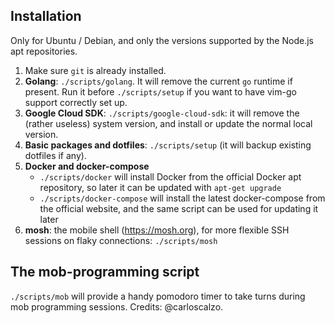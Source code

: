 ## Installation

Only for Ubuntu / Debian, and only the versions supported by the Node.js apt
repositories.

1. Make sure `git` is already installed.
1. **Golang**: `./scripts/golang`. It will remove the current `go` runtime if
   present. Run it before `./scripts/setup` if you want to have vim-go support
   correctly set up.
1. **Google Cloud SDK**: `./scripts/google-cloud-sdk`: it will remove the
   (rather useless) system version, and install or update the normal local
   version.
1. **Basic packages and dotfiles**: `./scripts/setup` (it will backup existing
   dotfiles if any).
1. **Docker and docker-compose**
   * `./scripts/docker` will install Docker from the official Docker apt
     repository, so later it can be updated with `apt-get upgrade`
   * `./scripts/docker-compose` will install the latest docker-compose from
     the official website, and the same script can be used for updating it later
1. **mosh**: the mobile shell (<https://mosh.org>), for more flexible SSH
   sessions on flaky connections: `./scripts/mosh`

## The mob-programming script

`./scripts/mob` will provide a handy pomodoro timer to take turns during mob
programming sessions. Credits: @carloscalzo.
